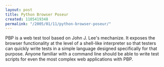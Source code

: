 ```yaml
---
layout: post
title: Python Browser Poseur
created: 1105419348
permalink: "/2005/01/11/python-browser-poseur/"
---
```

PBP is a web test tool based on John J. Lee's mechanize. It exposes the browser functionality at the level of a shell-like interpreter so that testers can quickly write tests in a simple language designed specifically for that purpose. Anyone familiar with a command line should be able to write test scripts for even the most complex web applications with PBP.
